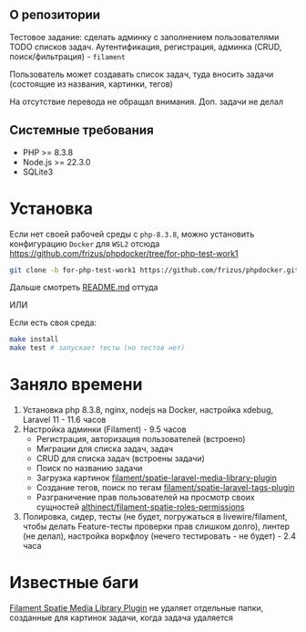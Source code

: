 ## О репозитории

Тестовое задание: сделать админку с заполнением пользователями TODO списков задач.
Аутентификация, регистрация, админка (CRUD, поиск/фильтрация) - `filament`

Пользователь может создавать список задач, туда вносить задачи (состоящие из названия, картинки, тегов)

На отсутствие перевода не обращал внимания. Доп. задачи не делал

## Системные требования

* PHP >= 8.3.8
* Node.js >= 22.3.0
* SQLite3

# Установка

Если нет своей рабочей среды с `php-8.3.8`, можно установить конфигурацию `Docker` для `WSL2` отсюда https://github.com/frizus/phpdocker/tree/for-php-test-work1
```sh
git clone -b for-php-test-work1 https://github.com/frizus/phpdocker.git php-test-work1/
```
Дальше смотреть [README.md](https://github.com/frizus/phpdocker/blob/for-php-test-work1/README.md) оттуда

ИЛИ

Если есть своя среда:
```sh
make install
make test # запускает тесты (но тестов нет)
```

# Заняло времени
1. Установка php 8.3.8, nginx, nodejs на Docker, настройка xdebug, Laravel 11 - 11.6 часов
2. Настройка админки (Filament) - 9.5 часов
   * Регистрация, авторизация пользователей (встроено)
   * Миграции для списка задач, задач
   * CRUD для списка задач (встроены задачи)
   * Поиск по названию задачи
   * Загрузка картинок [filament/spatie-laravel-media-library-plugin](https://github.com/filamentphp/spatie-laravel-media-library-plugin)
   * Создание тегов, поиск по тегам [filament/spatie-laravel-tags-plugin](https://filamentphp.com/plugins/filament-spatie-tags)
   * Разграничение прав пользователей на просмотр своих сущностей [althinect/filament-spatie-roles-permissions](https://github.com/Althinect/filament-spatie-roles-permissions)
3. Полировка, сидер, тесты (не будет, погружаться в livewire/filament, чтобы делать Feature-тесты
проверки прав слишком долго), линтер (не делал), настройка воркфлоу (нечего тестировать - не будет) - 2.4 часа

# Известные баги
[Filament Spatie Media Library Plugin](https://github.com/filamentphp/spatie-laravel-media-library-plugin) не удаляет
отдельные папки, созданные для картинок задачи, когда задача удаляется
